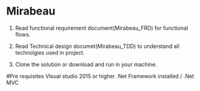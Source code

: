 # Mirabeau

1. Read functional requirement document(Mirabeau_FRD) for functional flows.

2. Read Technical design documet(Mirabeau_TDD) to understand all technolgies used in project.

3. Clone the solution or download and run in your machine.

#Pre requisites
VIsual studio 2015 or higher
.Net Framework installed / .Net MVC
